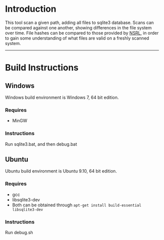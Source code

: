 # Introduction #

This tool scan a given path, adding all files to sqlite3 database. Scans can be compared against one another, showing differences in the file system over time. File hashes can be compared to those provided by [NSRL](http://www.nsrl.nist.gov/Downloads.htm), in order to gain some understanding of what files are valid on a freshly scanned system.


---


# Build Instructions #
## Windows ##
Windows build environment is Windows 7, 64 bit edition.
### Requires ###
  * MinGW
### Instructions ###
Run sqlite3.bat, and then debug.bat


## Ubuntu ##
Ubuntu build environment is Ubuntu 9.10, 64 bit edition.
### Requires ###
  * gcc
  * libsqlite3-dev
  * Both can be obtained through `apt-get install build-essential libsqlite3-dev`
### Instructions ###
Run debug.sh
